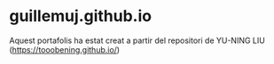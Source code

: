 # guillemuj.github.io

Aquest portafolis ha estat creat a partir del repositori de YU-NING LIU (https://tooobening.github.io/)